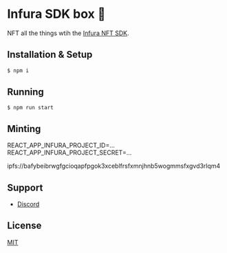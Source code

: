 # Infura SDK box 🤖

NFT all the things wtih the [Infura NFT SDK](https://www.npmjs.com/package/@infura/sdk).

## Installation & Setup

```bash
$ npm i
```

## Running

```
$ npm run start
``` 

## Minting

REACT_APP_INFURA_PROJECT_ID=...
REACT_APP_INFURA_PROJECT_SECRET=...

ipfs://bafybeibrwgfgcioqapfpgok3xceblfrsfxmnjhnb5wogmmsfxgvd3rlqm4

## Support

- [Discord](https://discord.com/invite/vbx6jy6XC8)

## License

[MIT](./LICENSE)
